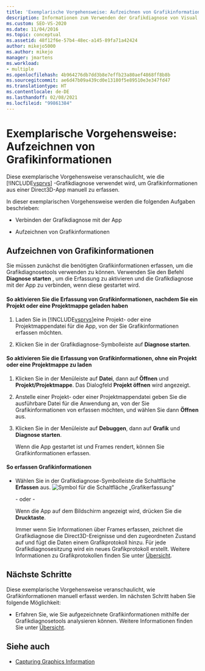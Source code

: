 ```yaml
---
title: 'Exemplarische Vorgehensweise: Aufzeichnen von Grafikinformationen | Microsoft-Dokumentation'
description: Informationen zum Verwenden der Grafikdiagnose von Visual Studio zur manuellen Erfassung von Grafikinformationen aus einer Direct3D-App.
ms.custom: SEO-VS-2020
ms.date: 11/04/2016
ms.topic: conceptual
ms.assetid: 48f12f6e-57b4-48ec-a145-89fa71a42424
author: mikejo5000
ms.author: mikejo
manager: jmartens
ms.workload:
- multiple
ms.openlocfilehash: 4b964276db7dd3b8e7effb23a80aef4868ff8b8b
ms.sourcegitcommit: ae6d47b09a439cd0e13180f5e89510e3e347fd47
ms.translationtype: HT
ms.contentlocale: de-DE
ms.lasthandoff: 02/08/2021
ms.locfileid: "99861384"
---
```

# <a name="walkthrough-capturing-graphics-information"></a>Exemplarische Vorgehensweise: Aufzeichnen von Grafikinformationen
Diese exemplarische Vorgehensweise veranschaulicht, wie die [!INCLUDE[vsprvs](../../code-quality/includes/vsprvs_md.md)] -Grafikdiagnose verwendet wird, um Grafikinformationen aus einer Direct3D-App manuell zu erfassen.

 In dieser exemplarischen Vorgehensweise werden die folgenden Aufgaben beschrieben:

- Verbinden der Grafikdiagnose mit der App

- Aufzeichnen von Grafikinformationen

## <a name="capturing-graphics-information"></a>Aufzeichnen von Grafikinformationen
 Sie müssen zunächst die benötigten Grafikinformationen erfassen, um die Grafikdiagnosetools verwenden zu können. Verwenden Sie den Befehl **Diagnose starten** , um die Erfassung zu aktivieren und die Grafikdiagnose mit der App zu verbinden, wenn diese gestartet wird.

#### <a name="to-enable-the-capture-of-graphics-information-after-a-project-or-solution-is-loaded"></a>So aktivieren Sie die Erfassung von Grafikinformationen, nachdem Sie ein Projekt oder eine Projektmappe geladen haben

1. Laden Sie in [!INCLUDE[vsprvs](../../code-quality/includes/vsprvs_md.md)]eine Projekt- oder eine Projektmappendatei für die App, von der Sie Grafikinformationen erfassen möchten.

2. Klicken Sie in der Grafikdiagnose-Symbolleiste auf **Diagnose starten**.

#### <a name="to-enable-the-capture-of-graphics-information-without-loading-a-project-or-solution"></a>So aktivieren Sie die Erfassung von Grafikinformationen, ohne ein Projekt oder eine Projektmappe zu laden

1. Klicken Sie in der Menüleiste auf **Datei**, dann auf **Öffnen** und **Projekt/Projektmappe**. Das Dialogfeld **Projekt öffnen** wird angezeigt.

2. Anstelle einer Projekt- oder einer Projektmappendatei geben Sie die ausführbare Datei für die Anwendung an, von der Sie Grafikinformationen von erfassen möchten, und wählen Sie dann **Öffnen** aus.

3. Klicken Sie in der Menüleiste auf **Debuggen**, dann auf **Grafik** und **Diagnose starten**.

   Wenn die App gestartet ist und Frames rendert, können Sie Grafikinformationen erfassen.

#### <a name="to-capture-graphics-information"></a>So erfassen Grafikinformationen

- Wählen Sie in der Grafikdiagnose-Symbolleiste die Schaltfläche **Erfassen** aus. ![Symbol für die Schaltfläche „Grafikerfassung“](media/debuggingdirectxgraphics.png "DebuggingDirectXGraphics")

   - oder -

   Wenn die App auf dem Bildschirm angezeigt wird, drücken Sie die **Drucktaste**.

  Immer wenn Sie Informationen über Frames erfassen, zeichnet die Grafikdiagnose die Direct3D-Ereignisse und den zugeordneten Zustand auf und fügt die Daten einem Grafikprotokoll hinzu. Für jede Grafikdiagnosesitzung wird ein neues Grafikprotokoll erstellt. Weitere Informationen zu Grafikprotokollen finden Sie unter [Übersicht](overview-of-visual-studio-graphics-diagnostics.md).

## <a name="next-steps"></a>Nächste Schritte
 Diese exemplarische Vorgehensweise veranschaulicht, wie Grafikinformationen manuell erfasst werden. Im nächsten Schritt haben Sie folgende Möglichkeit:

- Erfahren Sie, wie Sie aufgezeichnete Grafikinformationen mithilfe der Grafikdiagnosetools analysieren können. Weitere Informationen finden Sie unter [Übersicht](overview-of-visual-studio-graphics-diagnostics.md).

## <a name="see-also"></a>Siehe auch
- [Capturing Graphics Information](capturing-graphics-information.md)